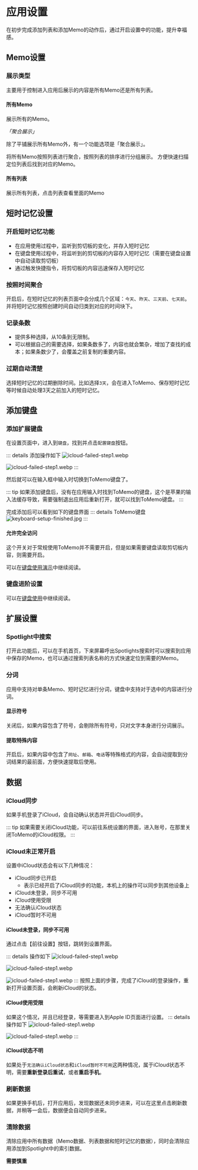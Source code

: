 # 应用设置

在初步完成添加列表和添加Memo的动作后，通过开启设置中的功能，提升幸福感。

## Memo设置

### 展示类型
主要用于控制进入应用后展示的内容是所有Memo还是所有列表。

#### 所有Memo
展示所有的Memo。
<!-- ::: details 所有Memo展示如下
![首页所有memos](/images/settings/homepage-all-memos.png)
::: -->

*「聚合展示」*

除了平铺展示所有Memo外，有一个功能选项是「聚合展示」。

将所有Memo按照列表进行聚合，按照列表的排序进行分组展示。
方便快速扫描定位列表后找到对应的Memo。
<!-- ::: details 所有Memo展示如下
![首页所有memos](/images/settings/homepage-grouped-memos.png)
::: -->

#### 所有列表
展示所有列表，点击列表查看里面的Memo
<!-- ::: details 所有列表展示如下
![首页所有memos](/images/settings/homepage-all-list.png)
::: -->

## 短时记忆设置

### 开启短时记忆功能

- 在应用使用过程中，监听到剪切板的变化，并存入短时记忆
- 在键盘使用过程中，将监听到的剪切板的内容存入短时记忆（需要在键盘设置中自动读取剪切板）
- 通过触发快捷指令，将剪切板的内容迅速保存入短时记忆

### 按照时间聚合

开启后，在短时记忆的列表页面中会分成几个区域：`今天`、`昨天`、`三天前`、`七天前`。
并将短时记忆按照创建时间自动归类到对应的时间块下。

### 记录条数

- 提供多种选择，从10条到无限制。
- 可以根据自己的需要选择，如果条数多了，内容也就会繁杂，增加了查找的成本；如果条数少了，会覆盖之前复制的重要内容。

### 过期自动清楚

选择短时记忆的过期删除时间。比如选择`3天`，会在进入ToMemo、保存短时记忆等时候自动处理3天之前加入的短时记忆。

## 添加键盘

### 添加扩展键盘
在设置页面中，进入到`键盘`，找到并点击`配置键盘`按钮。

::: details 添加操作如下
![icloud-failed-step1.webp](/images/keyboard/keyboard-setting-tomemo.webp)

![icloud-failed-step1.webp](/images/keyboard/keyboard-enable.webp)
:::

然后就可以在输入框中输入时切换到ToMemo键盘了。

::: tip
如果添加键盘后，没有在应用输入时找到ToMemo的键盘，这个是苹果的输入法缓存导致，需要强制退出应用后重新打开，就可以找到ToMemo键盘。
:::

完成添加后可以看到如下的键盘界面
::: details ToMemo键盘
![keyboard-setup-finished.jpg](/images/keyboard/keyboard-setup-finished.jpg)
:::

#### 允许完全访问
这个开关对于常规使用ToMemo并不需要开启，但是如果需要键盘读取剪切板内容，则需要开启。

可以在[键盘使用演示](/keyboard-guide/keyboard)中继续阅读。

### 键盘进阶设置

可以在[键盘使用](/keyboard-guide/)中继续阅读。

## 扩展设置

### Spotlight中搜索
打开此功能后，可以在手机首页，下来屏幕呼出Spotlights搜索时可以搜索到应用中保存的Memo，也可以通过搜索列表名称的方式快速定位到需要的Memo。

### 分词
应用中支持对单条Memo、短时记忆进行分词，键盘中支持对于选中的内容进行分词。

#### 显示符号
关闭后，如果内容包含了符号，会剔除所有符号，只对文字本身进行分词展示。

#### 提取特殊内容
开启后，如果内容中包含了`网址`、`邮箱`、`电话`等特殊格式的内容，会自动提取到分词结果的最前面，方便快速提取后使用。

## 数据

### iCloud同步
如果手机登录了iCloud，会自动确认状态并开启iCloud同步。

::: tip 
如果需要关闭iCloud功能，可以前往系统设置的界面，进入账号，在那里关闭ToMemo的iCloud权限。
::: 

### iCloud未正常开启
设置中iCloud状态会有以下几种情况：
- iCloud同步已开启
    - 表示已经开启了iCloud同步的功能，本机上的操作可以同步到其他设备上
- iCloud未登录，同步不可用
- iCloud使用受限
- 无法确认iCloud状态
- iCloud暂时不可用

#### iCloud未登录，同步不可用
通过点击【前往设置】按钮，跳转到设置界面。

::: details 操作如下
![icloud-failed-step1.webp](/images/settings/icloud-failed-step1.webp)

![icloud-failed-step1.webp](/images/settings/icloud-signin-button.webp)

![icloud-failed-step1.webp](/images/settings/icloud-signin-ok-back.webp)
:::
按照上面的步骤，完成了iCloud的登录操作，重新打开设置页面，会刷新iCloud的状态。

#### iCloud使用受限
如果这个情况，并且已经登录，等需要进入到Apple ID页面进行设置。
::: details 操作如下
![icloud-failed-step1.webp](/images/settings/icloud-apple-id.webp)

![icloud-failed-step1.webp](/images/settings/icloud-apple-id-enable.webp)
:::

#### iCloud状态不明
如果处于`无法确认iCloud状态`和`iCloud暂时不可用`这两种情况，属于iCloud状态不明，需要**重新登录后重试**，或者**重启手机**。

### 刷新数据
如果更换手机后，打开应用后，发现数据还未同步进来，可以在这里点击刷新数据，并稍等一会后，数据便会自动同步进来。

### 清除数据

清除应用中所有数据（Memo数据、列表数据和短时记忆的数据），同时会清除应用添加到Spotlight中的索引数据。

**需要慎重**



